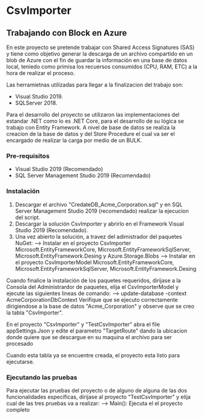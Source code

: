 # CsvImporter
## Trabajando con Block en Azure
En este proyecto se pretende trabajar con Shared Access Signatures (SAS) y tiene como objetivo generar la descarga de un archivo compartido en un blob de Azure con el fin de guardar la información en una base de datos local, teniedo como primisa los recuersos consumidos (CPU, RAM, ETC) a la hora de realizar el proceso.

Las herramietnas utilizadas para llegar a la finalizacion del trabajo son:
* Visual Studio 2019.
* SQLServer 2018.

Para el desarrollo del proyecto se utilizaron las implementaciones del estandar .NET como lo es .NET Core, para el desarrollo de su lógica se trabajo con Entity Framework. A nivel de base de datos se realiza la creacion de la base de datos y del Store Procedure el cual va ser el encargado de realizar la carga por medio de un BULK.

### Pre-requisitos
* Visual Studio 2019 (Recomendado)
* SQL Server Management Studio 2019 (Recomendado)

### Instalación

1. Descargar el archivo "CredateDB_Acme_Corporation.sql" y en SQL Server Management Studio 2019 (recomendado) realizar la ejecucion del script.
2. Descargar la solución CsvImporter y abrirlo en el Framework Visual Studio 2019 (Recomendado).
3. Una vez abierto la solución, a travez del adimistrador del paquetes NuGet:
 --> Instalar en el proyecto CsvImporter  Microsoft.EntityFrameworkCore, Microsoft.EntityFrameworkSqlServer, Microsoft.EntityFramework.Desing y Azure.Storage.Blobs
 --> Instalar en el proyecto CsvImporterModel  Microsoft.EntityFrameworkCore, Microsoft.EntityFrameworkSqlServer, Microsoft.EntityFramework.Desing
 
Cuando finalice la instalación de los paquetes requeridos, dirijase a la Consola del Administrardor de paquetes, elija el CsvImporterModel y ejecute las siguientes lineas de comando:
--> update-database -context AcmeCorporationDbContext
Verifique que se ejecuto correctamente dirigiendose a la base de datos "Acme_Corporation" y observe que se creo la tabla "CsvImporter".

En el proyecto "CsvImporter" y "TestCsvImporter" abra el file appSettings.Json y edite el parametro "TargetRoute" dando la ubicacion donde quiere que se descargue en su maquina el archivo para ser procesado

Cuando esta tabla ya se encuentre creada, el proyecto esta listo para ejecutarse.

### Ejecutando las pruebas

Para ejecutar las pruebas del proyecto o de alguno de alguna de las dos funcionalidades especificas, dirijase al proyecto "TestCsvImporter" y elija cual de las tres pruebas va a realizar:
--> Main(): Ejecuta el el proyecto completo
